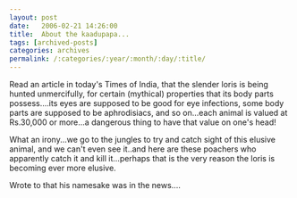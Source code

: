 ```yaml
---
layout: post
date:	2006-02-21 14:26:00
title:  About the kaadupapa...
tags: [archived-posts]
categories: archives
permalink: /:categories/:year/:month/:day/:title/
---
```

Read an article in today's Times of India, that the slender loris is being hunted unmercifully, for certain (mythical) properties that its body parts possess....its eyes are supposed to be good for eye infections, some body parts are supposed to be aphrodisiacs, and so on...each animal is valued at Rs.30,000 or more...a dangerous thing to have that value on one's head!

What an irony...we go to the jungles to try and catch sight of this elusive animal, and we can't even see it..and here are these poachers who apparently catch it and kill it...perhaps that is the very reason the loris is becoming ever more elusive.

Wrote to <LJ user="kaadupapa"> that his namesake was in the news....
